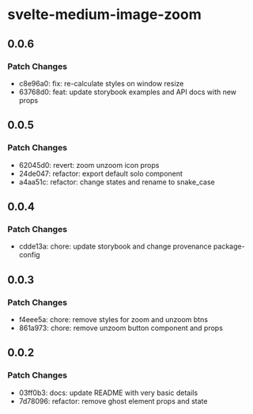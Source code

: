 # svelte-medium-image-zoom

## 0.0.6

### Patch Changes

- c8e96a0: fix: re-calculate styles on window resize
- 63768d0: feat: update storybook examples and API docs with new props

## 0.0.5

### Patch Changes

- 62045d0: revert: zoom unzoom icon props
- 24de047: refactor: export default solo component
- a4aa51c: refactor: change states and rename to snake_case

## 0.0.4

### Patch Changes

- cdde13a: chore: update storybook and change provenance package-config

## 0.0.3

### Patch Changes

- f4eee5a: chore: remove styles for zoom and unzoom btns
- 861a973: chore: remove unzoom button component and props

## 0.0.2

### Patch Changes

- 03ff0b3: docs: update README with very basic details
- 7d78096: refactor: remove ghost element props and state
